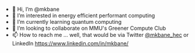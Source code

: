- 👋 Hi, I’m @mkbane
- 👀 I’m interested in energy efficient performant computing
- 🌱 I’m currently learning quantum computing
- 💞️ I’m looking to collaborate on MMU's Greener Compute Club
- 📫 How to reach me ... well, that would be via Twitter [@mkbane_hec](https://twitter.com/mkbane_hec) or LinkedIn https://www.linkedin.com/in/mkbane/

<!---
mkbane/mkbane is a ✨ special ✨ repository because its `README.md` (this file) appears on your GitHub profile.
You can click the Preview link to take a look at your changes.
--->
